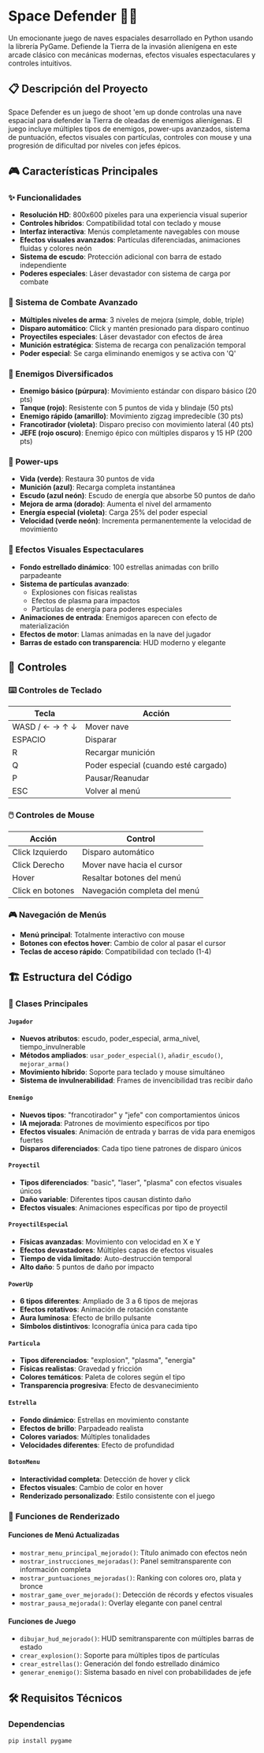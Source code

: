 # Space Defender 🚀✨

Un emocionante juego de naves espaciales desarrollado en Python usando la librería PyGame. Defiende la Tierra de la invasión alienígena en este arcade clásico con mecánicas modernas, efectos visuales espectaculares y controles intuitivos.

## 📋 Descripción del Proyecto

Space Defender es un juego de shoot 'em up donde controlas una nave espacial para defender la Tierra de oleadas de enemigos alienígenas. El juego incluye múltiples tipos de enemigos, power-ups avanzados, sistema de puntuación, efectos visuales con partículas, controles con mouse y una progresión de dificultad por niveles con jefes épicos.

## 🎮 Características Principales

### ✨ Funcionalidades
- **Resolución HD**: 800x600 píxeles para una experiencia visual superior
- **Controles híbridos**: Compatibilidad total con teclado y mouse
- **Interfaz interactiva**: Menús completamente navegables con mouse
- **Efectos visuales avanzados**: Partículas diferenciadas, animaciones fluidas y colores neón
- **Sistema de escudo**: Protección adicional con barra de estado independiente
- **Poderes especiales**: Láser devastador con sistema de carga por combate

### 🎯 Sistema de Combate Avanzado
- **Múltiples niveles de arma**: 3 niveles de mejora (simple, doble, triple)
- **Disparo automático**: Click y mantén presionado para disparo continuo
- **Proyectiles especiales**: Láser devastador con efectos de área
- **Munición estratégica**: Sistema de recarga con penalización temporal
- **Poder especial**: Se carga eliminando enemigos y se activa con 'Q'

### 👾 Enemigos Diversificados
- **Enemigo básico (púrpura)**: Movimiento estándar con disparo básico (20 pts)
- **Tanque (rojo)**: Resistente con 5 puntos de vida y blindaje (50 pts)
- **Enemigo rápido (amarillo)**: Movimiento zigzag impredecible (30 pts)
- **Francotirador (violeta)**: Disparo preciso con movimiento lateral (40 pts)
- **JEFE (rojo oscuro)**: Enemigo épico con múltiples disparos y 15 HP (200 pts)

### 🎁 Power-ups
- **Vida (verde)**: Restaura 30 puntos de vida
- **Munición (azul)**: Recarga completa instantánea
- **Escudo (azul neón)**: Escudo de energía que absorbe 50 puntos de daño
- **Mejora de arma (dorado)**: Aumenta el nivel del armamento
- **Energía especial (violeta)**: Carga 25% del poder especial
- **Velocidad (verde neón)**: Incrementa permanentemente la velocidad de movimiento

### 🎨 Efectos Visuales Espectaculares
- **Fondo estrellado dinámico**: 100 estrellas animadas con brillo parpadeante
- **Sistema de partículas avanzado**: 
  - Explosiones con físicas realistas
  - Efectos de plasma para impactos
  - Partículas de energía para poderes especiales
- **Animaciones de entrada**: Enemigos aparecen con efecto de materialización
- **Efectos de motor**: Llamas animadas en la nave del jugador
- **Barras de estado con transparencia**: HUD moderno y elegante

## 🎯 Controles

### ⌨️ Controles de Teclado
| Tecla | Acción |
|-------|--------|
| WASD / ← → ↑ ↓ | Mover nave |
| ESPACIO | Disparar |
| R | Recargar munición |
| Q | Poder especial (cuando esté cargado) |
| P | Pausar/Reanudar |
| ESC | Volver al menú |

### 🖱️ Controles de Mouse
| Acción | Control |
|--------|---------|
| Click Izquierdo | Disparo automático |
| Click Derecho | Mover nave hacia el cursor |
| Hover | Resaltar botones del menú |
| Click en botones | Navegación completa del menú |

### 🎮 Navegación de Menús
- **Menú principal**: Totalmente interactivo con mouse
- **Botones con efectos hover**: Cambio de color al pasar el cursor
- **Teclas de acceso rápido**: Compatibilidad con teclado (1-4)

## 🏗️ Estructura del Código

### 🔧 Clases Principales

#### `Jugador`
- **Nuevos atributos**: escudo, poder_especial, arma_nivel, tiempo_invulnerable
- **Métodos ampliados**: `usar_poder_especial()`, `añadir_escudo()`, `mejorar_arma()`
- **Movimiento híbrido**: Soporte para teclado y mouse simultáneo
- **Sistema de invulnerabilidad**: Frames de invencibilidad tras recibir daño

#### `Enemigo`
- **Nuevos tipos**: "francotirador" y "jefe" con comportamientos únicos
- **IA mejorada**: Patrones de movimiento específicos por tipo
- **Efectos visuales**: Animación de entrada y barras de vida para enemigos fuertes
- **Disparos diferenciados**: Cada tipo tiene patrones de disparo únicos

#### `Proyectil`
- **Tipos diferenciados**: "basic", "laser", "plasma" con efectos visuales únicos
- **Daño variable**: Diferentes tipos causan distinto daño
- **Efectos visuales**: Animaciones específicas por tipo de proyectil

#### `ProyectilEspecial`
- **Físicas avanzadas**: Movimiento con velocidad en X e Y
- **Efectos devastadores**: Múltiples capas de efectos visuales
- **Tiempo de vida limitado**: Auto-destrucción temporal
- **Alto daño**: 5 puntos de daño por impacto

#### `PowerUp`
- **6 tipos diferentes**: Ampliado de 3 a 6 tipos de mejoras
- **Efectos rotativos**: Animación de rotación constante
- **Aura luminosa**: Efecto de brillo pulsante
- **Símbolos distintivos**: Iconografía única para cada tipo

#### `Particula`
- **Tipos diferenciados**: "explosion", "plasma", "energia"
- **Físicas realistas**: Gravedad y fricción
- **Colores temáticos**: Paleta de colores según el tipo
- **Transparencia progresiva**: Efecto de desvanecimiento

#### `Estrella`
- **Fondo dinámico**: Estrellas en movimiento constante
- **Efectos de brillo**: Parpadeado realista
- **Colores variados**: Múltiples tonalidades
- **Velocidades diferentes**: Efecto de profundidad

#### `BotonMenu`
- **Interactividad completa**: Detección de hover y click
- **Efectos visuales**: Cambio de color en hover
- **Renderizado personalizado**: Estilo consistente con el juego

### 🎨 Funciones de Renderizado

#### Funciones de Menú Actualizadas
- `mostrar_menu_principal_mejorado()`: Título animado con efectos neón
- `mostrar_instrucciones_mejoradas()`: Panel semitransparente con información completa
- `mostrar_puntuaciones_mejoradas()`: Ranking con colores oro, plata y bronce
- `mostrar_game_over_mejorado()`: Detección de récords y efectos visuales
- `mostrar_pausa_mejorada()`: Overlay elegante con panel central

#### Funciones de Juego
- `dibujar_hud_mejorado()`: HUD semitransparente con múltiples barras de estado
- `crear_explosion()`: Soporte para múltiples tipos de partículas
- `crear_estrellas()`: Generación del fondo estrellado dinámico
- `generar_enemigo()`: Sistema basado en nivel con probabilidades de jefe

## 🛠️ Requisitos Técnicos

### Dependencias
```bash
pip install pygame
```